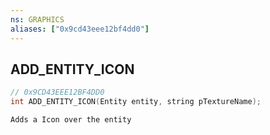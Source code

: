 ```yaml
---
ns: GRAPHICS
aliases: ["0x9cd43eee12bf4dd0"]
---
```

## ADD_ENTITY_ICON

```c
// 0x9CD43EEE12BF4DD0
int ADD_ENTITY_ICON(Entity entity, string pTextureName);
```

```
Adds a Icon over the entity
```
